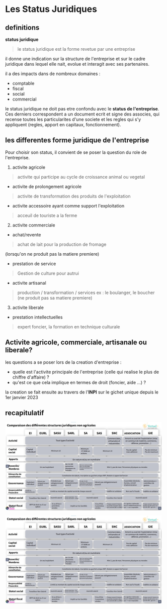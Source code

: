 # Les Status Juridiques

## definitions

**status juridique**

> le status juridique est la forme revetue par une entreprise

il donne une indication sur la structure de l'entreprise et sur le cadre juridique dans lequel elle nait, evolue et interagit avec ses partenaires.

il a des impacts dans de nombreux domaines :
- comptable
- fiscal
- social
- commercial

le status juridique ne doit pas etre confondu avec le **status de l'entreprise**.
Ces derniers correspondent a un document ecrit et signe des associes, qui recense toutes les particularites d'une societe et les regles qui s'y appliquent (regles, apport en capitaux, fonctionnement).

## les differentes forme juridique de l'entreprise

Pour choisir son status, il convient de se poser la question du role de l'entreprise.

1. activite agricole
> activite qui participe au cycle de croissance animal ou vegetal

- activite de prolongement agricole
> activite de transformation des produits de l'exploitation

- activite accessoire ayant comme support l'exploitation
> acceuil de touriste a la ferme

2. activite commerciale

- achat/revente
> achat de lait pour la production de fromage

(lorsqu'on ne produit pas la matiere premiere)

- prestation de service
> Gestion de culture pour autrui

- activite artisanal
> production / transformation / services
ex : le boulanger, le boucher (ne produit pas sa matiere premiere)

3. activite liberale

- prestation intellectuelles
> expert foncier, la formation en technique culturale


## Activite agricole, commerciale, artisanale ou liberale?

les questions a se poser lors de la creation d'entreprise :
- quelle est l'activite principale de l'entreprise (celle qui realise le plus de chiffre d'affaire) ?
- qu'est ce que cela implique en termes de droit (foncier, aide ...) ?

la creation se fait ensuite au travers de l'**INPI** sur le gichet unique depuis le 1er janvier 2023

## recapitulatif


![pour resumer](../../imgs/diffStructureJuridique.jpg)

![pour resumer](https://github.com/thrichert/BPREA/blob/master/CV4/imgs/diffStructureJuridique.jpg?raw=true)
